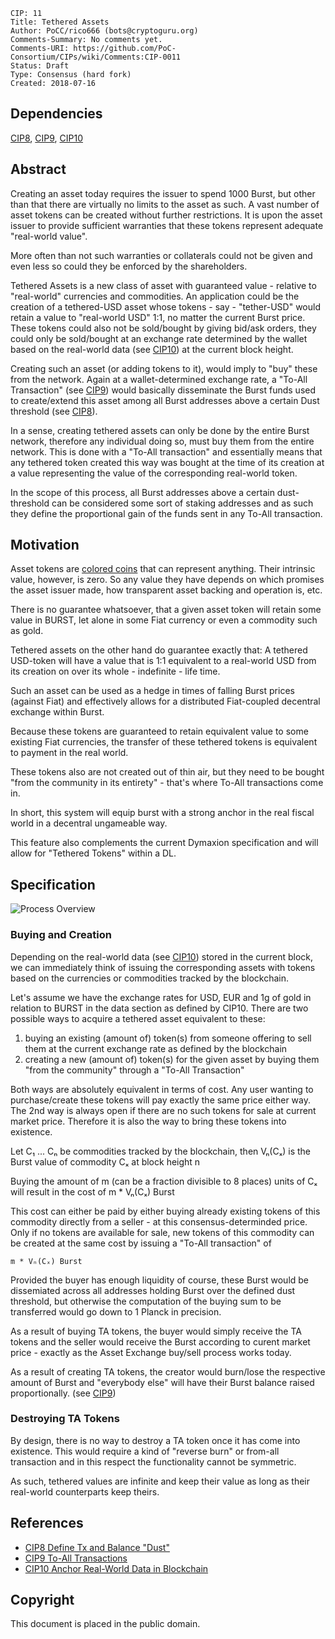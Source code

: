     CIP: 11
    Title: Tethered Assets
    Author: PoCC/rico666 (bots@cryptoguru.org)
    Comments-Summary: No comments yet.
    Comments-URI: https://github.com/PoC-Consortium/CIPs/wiki/Comments:CIP-0011
    Status: Draft
    Type: Consensus (hard fork)
    Created: 2018-07-16

## Dependencies

[CIP8](cip-0008.mediawiki), [CIP9](cip-0009.md), [CIP10](cip-0010.mediawiki)

## Abstract

Creating an asset today requires the issuer to spend 1000 Burst, but other than that there are virtually no limits to the asset as such. A vast number of asset tokens can be created without further restrictions. It is upon the asset issuer to provide sufficient warranties that these tokens represent adequate "real-world value".

More often than not such warranties or collaterals could not be given and even less so could they be enforced by the shareholders.

Tethered Assets is a new class of asset with guaranteed value - relative to "real-world" currencies and commodities. An application could be the creation of a tethered-USD asset whose tokens - say - "tether-USD" would retain a value to "real-world USD" 1:1, no matter the current Burst price. These tokens could also not be sold/bought by giving bid/ask orders, they could only be sold/bought at an exchange rate determined by the wallet based on the real-world data (see [CIP10](cip-0010.mediawiki)) at the current block height.

Creating such an asset (or adding tokens to it), would imply to "buy" these from the network. Again at a wallet-determined exchange rate, a "To-All Transaction" (see [CIP9](cip-0009.md|CIP9)) would basically disseminate the Burst funds used to create/extend this asset among all Burst addresses above a certain Dust threshold (see [CIP8](cip-0008.mediawiki)).

In a sense, creating tethered assets can only be done by the entire Burst network, therefore any individual doing so, must buy them from the entire network. This is done with a "To-All transaction" and essentially means that any tethered token created this way was bought at the time of its creation at a value representing the value of the corresponding real-world token.

In the scope of this process, all Burst addresses above a certain dust-threshold can be considered some sort of staking addresses and as such they define the proportional gain of the funds sent in any To-All transaction.

## Motivation

Asset tokens are [colored coins](https://burstwiki.org/wiki/Colored_Coins) that can represent anything. Their intrinsic value, however, is zero. So any value they have depends on which promises the asset issuer made, how transparent asset backing and operation is, etc.

There is no guarantee whatsoever, that a given asset token will retain some value in BURST, let alone in some Fiat currency or even a commodity such as gold.

Tethered assets on the other hand do guarantee exactly that: A tethered USD-token will have a value that is 1:1 equivalent to a real-world USD from its creation on over its whole - indefinite - life time.

Such an asset can be used as a hedge in times of falling Burst prices (against Fiat) and effectively allows for a distributed Fiat-coupled decentral exchange within Burst.

Because these tokens are guaranteed to retain equivalent value to some existing Fiat currencies, the transfer of these tethered tokens is equivalent to payment in the real world.

These tokens also are not created out of thin air, but they need to be bought "from the community in its entirety" - that's where To-All transactions come in.

In short, this system will equip burst with a strong anchor in the real fiscal world in a decentral ungameable way.

This feature also complements the current Dymaxion specification and will allow for "Tethered Tokens" within a DL.

## Specification

![Process Overview]("cip-0011/CIP11explained.png" "Logo Title Text 1")

### Buying and Creation

Depending on the real-world data (see [CIP10](cip-0010.mediawiki)) stored in the current block, we can immediately think of issuing the corresponding assets with tokens based on the currencies or commodities tracked by the blockchain.

Let's assume we have the exchange rates for USD, EUR and 1g of gold in relation to BURST in the data section as defined by CIP10. There are two possible ways to acquire a tethered asset equivalent to these:

1. buying an existing (amount of) token(s) from someone offering to sell them at the current exchange rate as defined by the blockchain
1. creating a new (amount of) token(s) for the given asset by buying them "from the community" through a "To-All Transaction"

Both ways are absolutely equivalent in terms of cost. Any user wanting to purchase/create these tokens will pay exactly the same price either way. The 2nd way is always open if there are no such tokens for sale at current market price. Therefore it is also the way to bring these tokens into existence.

Let C₁ ... Cₙ be commodities tracked by the blockchain, then Vₙ(Cₓ) is the Burst value of commodity Cₓ at block height n

Buying the amount of m (can be a fraction divisible to 8 places) units of Cₓ will result in the cost of m * Vₙ(Cₓ) Burst

This cost can either be paid by either buying already existing tokens of this commodity directly from a seller - at this consensus-determinded price. Only if no tokens are available for sale, new tokens of this commodity can be created at the same cost by issuing a "To-All transaction" of

    m * Vₙ(Cₓ) Burst

Provided the buyer has enough liquidity of course, these Burst would be dissemiated across all addresses holding Burst over the defined dust threshold, but otherwise the computation of the buying sum to be transferred would go down to 1 Planck in precision.

As a result of buying TA tokens, the buyer would simply receive the TA tokens and the seller would receive the Burst according to curent market price - exactly as the Asset Exchange buy/sell process works today.

As a result of creating TA tokens, the creator would burn/lose the respective amount of Burst and "everybody else" will have their Burst balance raised proportionally. (see [CIP9](cip-0009.md))

### Destroying TA Tokens

By design, there is no way to destroy a TA token once it has come into existence. This would require a kind of "reverse burn" or from-all transaction and in this respect the functionality cannot be symmetric.

As such, tethered values are infinite and keep their value as long as their real-world counterparts keep theirs.

## References

* [CIP8 Define Tx and Balance "Dust"](cip-0008.mediawiki)
* [CIP9 To-All Transactions](cip-0009.md)
* [CIP10 Anchor Real-World Data in Blockchain](cip-0010.mediawiki)

## Copyright

This document is placed in the public domain.
